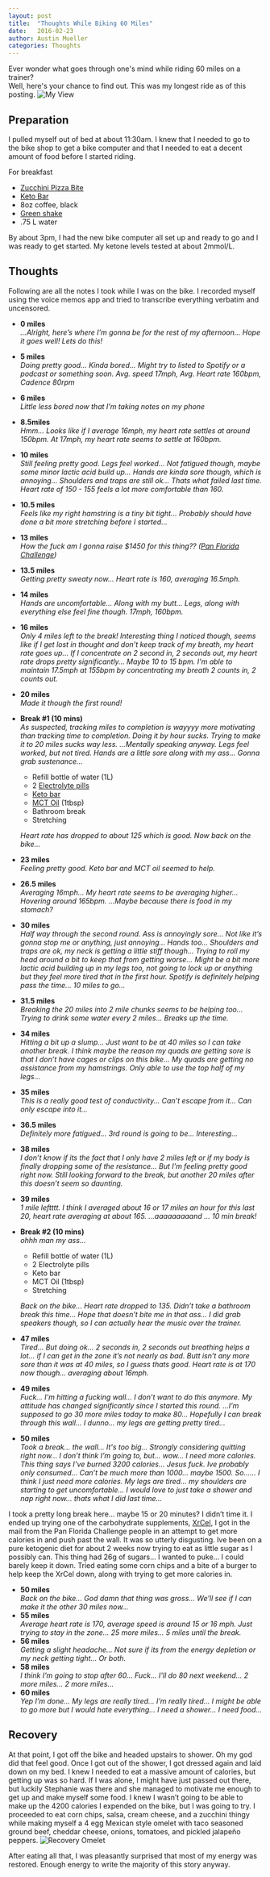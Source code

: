 ```yaml
---
layout: post
title:  "Thoughts While Biking 60 Miles"
date:   2016-02-23
author: Austin Mueller
categories: Thoughts
---
```

Ever wonder what goes through one's mind while riding 60 miles on a trainer?<br>
Well, here's your chance to find out.  This was my longest ride as of this posting.
![My View](/images/OnTheBike1.jpg)

## Preparation
I pulled myself out of bed at about 11:30am.  I knew that I needed to go to the bike shop to get a bike computer and that I needed to eat a decent amount of food before I started riding.

For breakfast

- [Zucchini Pizza Bite](http://www.sugarfreemom.com/recipes/mini-zucchini-pizza-bites/)
- [Keto Bar](http://www.ketobars.com/collections/frontpage/products/keto-bars-10-pack)
- 8oz coffee, black
- [Green shake](https://www.instagram.com/p/BB2vtFPihjJ/?taken-by=austinrmueller)
- .75 L water

By about 3pm, I had the new bike computer all set up and ready to go and I was ready to get started.  My ketone levels tested at about 2mmol/L.

## Thoughts
Following are all the notes I took while I was on the bike.  I recorded myself using the voice memos app and tried to transcribe everything verbatim and uncensored.

- **0 miles**<br>
     *...Alright, here’s where I’m gonna be for the rest of my afternoon...  Hope it goes well!  Lets do this!*
- **5 miles**<br>
     *Doing pretty good...  Kinda bored...  Might try to listed to Spotify or a podcast or something soon.
     Avg. speed 17mph, Avg. Heart rate 160bpm, Cadence 80rpm*
- **6 miles**<br>
     *Little less bored now that I’m taking notes on my phone*
- **8.5miles**<br>
     *Hmm...  Looks like if I average 16mph, my heart rate settles at around 150bpm.  At 17mph, my heart rate seems to settle at 160bpm.*
- **10 miles**<br>
     *Still feeling pretty good.  Legs feel worked...  Not fatigued though, maybe some minor lactic acid build up...  Hands are kinda sore though, which is annoying...  Shoulders and traps are still ok...  Thats what failed last time.  Heart rate of 150 - 155 feels a lot more comfortable than 160.*
- **10.5 miles**<br>
     *Feels like my right hamstring is a tiny bit tight...  Probably should have done a bit more stretching before I started...*
- **13 miles**<br>
     *How the fuck am I gonna raise $1450 for this thing?? ([Pan Florida Challenge](http://panfloridachallenge.racepartner.com/Fundraising/armueller))*
- **13.5 miles**<br>
     *Getting pretty sweaty now...
     Heart rate is 160, averaging 16.5mph.*
- **14 miles**<br>
     *Hands are uncomfortable...  Along with my butt...  Legs, along with everything else feel fine though.
     17mph, 160bpm.*
- **16 miles**<br>
     *Only 4 miles left to the break!  Interesting thing I noticed though, seems like if I get lost in thought and don’t keep track of my breath, my heart rate goes up...  If I concentrate on 2 second in, 2 seconds out, my heart rate drops pretty significantly...  Maybe 10 to 15 bpm.  I'm able to maintain 17.5mph at 155bpm by concentrating my breath 2 counts in, 2 counts out.*
- **20 miles**<br>
     *Made it though the first round!*
- **Break #1 (10 mins)**<br>
     *As suspected, tracking miles to completion is wayyyy more motivating than tracking time to completion.  Doing it by hour sucks.  Trying to make it to 20 miles sucks way less.  ...Mentally speaking anyway.
     Legs feel worked, but not tired.  Hands are a little sore along with my ass...  Gonna grab sustenance...*
     - Refill bottle of water (1L)
     - 2 [Electrolyte pills](http://www.hammernutrition.com/products/endurolytes.elt.html)
     - [Keto bar](http://www.ketobars.com/collections/frontpage/products/keto-bars-10-pack)
     - [MCT Oil](http://www.amazon.com/NOW-Foods-100%25-32-Fluid-Ounces/dp/B0019LRY8A/ref=sr_1_1) (1tbsp)
     - Bathroom break
     - Stretching

     *Heart rate has dropped to about 125 which is good.  Now back on the bike...*
- **23 miles**<br>
     *Feeling pretty good.  Keto bar and MCT oil seemed to help.*
- **26.5 miles**<br>
     *Averaging 16mph...  My heart rate seems to be averaging higher...  Hovering around 165bpm.  ...Maybe because there is food in my stomach?*
- **30 miles**<br>
     *Half way through the second round.  Ass is annoyingly sore...  Not like it’s gonna stop me or anything, just annoying...  Hands too...  Shoulders and traps are ok, my neck is getting a little stiff though...  Trying to roll my head around a bit to keep that from getting worse...  Might be a bit more lactic acid building up in my legs too, not going to lock up or anything but they feel more tired that in the first hour.  Spotify is definitely helping pass the time...  10 miles to go...*
- **31.5 miles**<br>
     *Breaking the 20 miles into 2 mile chunks seems to be helping too...  Trying to drink some water every 2 miles...  Breaks up the time.*
- **34 miles**<br>
     *Hitting a bit up a slump...  Just want to be at 40 miles so I can take another break.  I think maybe the reason my quads are getting sore is that I don’t have cages or clips on this bike...  My quads are getting no assistance from my hamstrings.  Only able to use the top half of my legs...*
- **35 miles**<br>
     *This is a really good test of conductivity...  Can’t escape from it...  Can only escape into it...*
- **36.5 miles**<br>
     *Definitely more fatigued...  3rd round is going to be...  Interesting...*
- **38 miles**<br>
     *I don’t know if its the fact that I only have 2 miles left or if my body is finally dropping some of the resistance...  But I’m feeling pretty good right now.  Still looking forward to the break, but another 20 miles after this doesn’t seem so daunting.*
- **39 miles**<br>
     *1 mile leftttt.  I think I averaged about 16 or 17 miles an hour for this last 20, heart rate averaging at about 165.
     ...aaaaaaaaand ... 10 min break!*
- **Break #2 (10 mins)**<br>
     *ohhh man my ass...*

     - Refill bottle of water (1L)
     - 2 Electrolyte pills
     - Keto bar
     - MCT Oil (1tbsp)
     - Stretching

     *Back on the bike...  Heart rate dropped to 135.  Didn’t take a bathroom break this time...  Hope that doesn’t bite me in that ass...  I did grab speakers though, so I can actually hear the music over the trainer.*

- **47 miles**<br>
     *Tired...  But doing ok...  2 seconds in, 2 seconds out breathing helps a lot... if I can get in the zone it’s not nearly as bad.  Butt isn’t any more sore than it was at 40 miles, so I guess thats good.  Heart rate is at 170 now though... averaging about 16mph.*
- **49 miles**<br>
     *Fuck...  I'm hitting a fucking wall...  I don’t want to do this anymore.  My attitude has changed significantly since I started this round.  ...I’m supposed to go 30 more miles today to make 80...  Hopefully I can break through this wall... I dunno... my legs are getting pretty tired...*
- **50 miles**<br>
     *Took a break... the wall...  It's too big...  Strongly considering quitting right now...  I don’t think I’m going to, but... wow...  I need more calories.  This thing says I’ve burned 3200 calories... Jesus fuck.  Ive probably only consumed...  Can’t be much more than 1000... maybe 1500.   So...... I think I just need more calories.
     My legs are tired... my shoulders are starting to get uncomfortable...  I would love to just take a shower and nap right now... thats what I did last time...*

I took a pretty long break here... maybe 15 or 20 minutes?  I didn’t time it.
I ended up trying one of the carbohydrate supplements, [XrCel](https://secure.xrcel.com/index.php?route=common/home), I got in the mail from the Pan Florida Challenge people in an attempt to get more calories in and push past the wall.  It was so utterly disgusting.  Ive been on a pure ketogenic diet for about 2 weeks now trying to eat as little sugar as I possibly can.  This thing had 26g of sugars... I wanted to puke... I could barely keep it down.  Tried eating some corn chips and a bite of a burger to help keep the XrCel down, along with trying to get more calories in.

- **50 miles**<br>
     *Back on the bike...  God damn that thing was gross...  We’ll see if I can make it the other 30 miles now...*
- **55 miles**<br>
     *Average heart rate is 170, average speed is around 15 or 16 mph.  Just trying to stay in the zone...  25 more miles...  5 miles until the break.*
- **56 miles**<br>
     *Getting a slight headache...  Not sure if its from the energy depletion or my neck getting tight...  Or both.*
- **58 miles**<br>
     *I think I’m going to stop after 60...  Fuck...  I'll do 80 next weekend...  2 more miles... 2 more miles...*
- **60 miles**<br>
     *Yep I’m done...  My legs are really tired...  I’m really tired...  I might be able to go more but I would hate everything...
     I need a shower...  I need food...*

## Recovery
At that point, I got off the bike and headed upstairs to shower.  Oh my god did that feel good.  Once I got out of the shower, I got dressed again and laid down on my bed.  I knew I needed to eat a massive amount of calories, but getting up was so hard.  If I was alone, I might have just passed out there, but luckily Stephanie was there and she managed to motivate me enough to get up and make myself some food.  I knew I wasn’t going to be able to make up the 4200 calories I expended on the bike, but I was going to try.  I proceeded to eat corn chips, salsa, cream cheese, and a zucchini thingy while making myself a 4 egg Mexican style omelet with taco seasoned ground beef, cheddar cheese, onions, tomatoes, and pickled jalapeño peppers.
![Recovery Omelet](/images/RecoveryOmelet.jpg)

After eating all that, I was pleasantly surprised that most of my energy was restored.  Enough energy to write the majority of this story anyway.